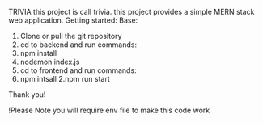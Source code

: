 TRIVIA
this project is call trivia.
this project provides a simple MERN stack web application.
Getting started:
Base:

1. Clone or pull the git repository
2. cd to backend and run commands:
3. npm install
4. nodemon index.js
5. cd to frontend and run commands:
6. npm intsall
   2.npm run start

Thank you!

!Please Note you will require env file to make this code work
